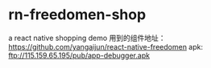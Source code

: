 # rn-freedomen-shop
a react native shopping demo
用到的组件地址：https://github.com/yangaijun/react-native-freedomen
apk: ftp://115.159.65.195/pub/app-debugger.apk
